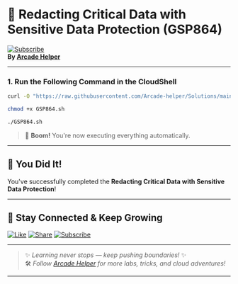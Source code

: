 
# 🚀 Redacting Critical Data with Sensitive Data Protection (GSP864)  
[![Subscribe](https://img.shields.io/badge/Subscribe-YouTube-red?style=for-the-badge&logo=youtube)](https://www.youtube.com/@ArcadeHelper1418)  
**By [Arcade Helper](https://www.youtube.com/@ArcadeHelper1418)**

---

### 1. Run the Following Command in the CloudShell
```bash
curl -O "https://raw.githubusercontent.com/Arcade-helper/Solutions/main/Redacting%20Critical%20Data%20with%20Sensitive%20Data%20Protection/GSP864.sh"

chmod +x GSP864.sh

./GSP864.sh
```
> 🚀 **Boom!** You're now executing everything automatically.

---

## 🎉 You Did It!  
You've successfully completed the **Redacting Critical Data with Sensitive Data Protection**!  

---

## 🌟 Stay Connected & Keep Growing

[![Like](https://img.shields.io/badge/Like-❤️-pink?style=for-the-badge)](https://www.youtube.com/@ArcadeHelper1418) 
[![Share](https://img.shields.io/badge/Share-🔁-blue?style=for-the-badge)](https://www.youtube.com/@ArcadeHelper1418) 
[![Subscribe](https://img.shields.io/badge/Subscribe-🔔-red?style=for-the-badge)](https://www.youtube.com/@ArcadeHelper1418)

---

> ✨ *Learning never stops — keep pushing boundaries!* ✨  
> 🛠️ *Follow [Arcade Helper](https://www.youtube.com/@ArcadeHelper1418) for more labs, tricks, and cloud adventures!*

---
